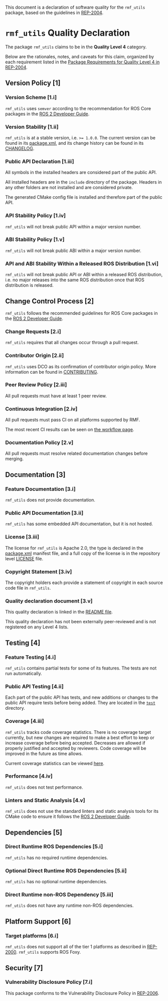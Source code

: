 This document is a declaration of software quality for the `rmf_utils` package, based on the guidelines in [REP-2004](https://www.ros.org/reps/rep-2004.html).

# `rmf_utils` Quality Declaration

The package `rmf_utils` claims to be in the **Quality Level 4** category.

Below are the rationales, notes, and caveats for this claim, organized by each requirement listed in the [Package Requirements for Quality Level 4 in REP-2004](https://www.ros.org/reps/rep-2004.html).

## Version Policy [1]

### Version Scheme [1.i]

`rmf_utils` uses `semver` according to the recommendation for ROS Core packages in the [ROS 2 Developer Guide](https://index.ros.org/doc/ros2/Contributing/Developer-Guide/#versioning).

### Version Stability [1.ii]

`rmf_utils` is at a stable version, i.e. `>= 1.0.0`.
The current version can be found in its [package.xml](package.xml), and its change history can be found in its [CHANGELOG](CHANGELOG.rst).

### Public API Declaration [1.iii]

All symbols in the installed headers are considered part of the public API.

All installed headers are in the `include` directory of the package.
Headers in any other folders are not installed and are considered private.

The generated CMake config file is installed and therefore part of the public API.

### API Stability Policy [1.iv]

`rmf_utils` will not break public API within a major version number.

### ABI Stability Policy [1.v]

`rmf_utils` will not break public ABI within a major version number.

### API and ABI Stability Within a Released ROS Distribution [1.vi]

`rmf_utils` will not break public API or ABI within a released ROS distribution, i.e. no major releases into the same ROS distribution once that ROS distribution is released.

## Change Control Process [2]

`rmf_utils` follows the recommended guidelines for ROS Core packages in the [ROS 2 Developer Guide](https://index.ros.org/doc/ros2/Contributing/Developer-Guide/#package-requirements).

### Change Requests [2.i]

`rmf_utils` requires that all changes occur through a pull request.

### Contributor Origin [2.ii]

`rmf_utils` uses DCO as its confirmation of contributor origin policy. More information can be found in [CONTRIBUTING](../CONTRIBUTING.md).

### Peer Review Policy [2.iii]

All pull requests must have at least 1 peer review.

### Continuous Integration [2.iv]

All pull requests must pass CI on all platforms supported by RMF.

The most recent CI results can be seen on [the workflow page](https://github.com/open-rmf/rmf_utils/actions).

### Documentation Policy [2.v]

All pull requests must resolve related documentation changes before merging.

## Documentation [3]

### Feature Documentation [3.i]

`rmf_utils` does not provide documentation.

### Public API Documentation [3.ii]

`rmf_utils` has some embedded API documentation, but it is not hosted.

### License [3.iii]

The license for `rmf_utils` is Apache 2.0, the type is declared in the [package.xml](package.xml) manifest file, and a full copy of the license is in the repository level [LICENSE](../LICENSE) file.

### Copyright Statement [3.iv]

The copyright holders each provide a statement of copyright in each source code file in `rmf_utils`.

### Quality declaration document [3.v]

This quality declaration is linked in the [README file](README.md).

This quality declaration has not been externally peer-reviewed and is not registered on any Level 4 lists.

## Testing [4]

### Feature Testing [4.i]

`rmf_utils` contains partial tests for some of its features.
The tests are not run automatically.

### Public API Testing [4.ii]

Each part of the public API has tests, and new additions or changes to the public API require tests before being added.
They are located in the [`test`](https://github.com/open-rmf/rmf_utils/tree/master/rmf_utils/test) directory.

### Coverage [4.iii]

`rmf_utils` tracks code coverage statistics. There is no coverage target currently, but new changes are required to make a best effort to keep or increase coverage before being accepted. Decreases are allowed if properly justified and accepted by reviewers. Code coverage will be improved in the future as time allows.

Current coverage statistics can be viewed [here](https://codecov.io/gh/open-rmf/rmf_utils).

### Performance [4.iv]

`rmf_utils` does not test performance.

### Linters and Static Analysis [4.v]

`rmf_utils` does not use the standard linters and static analysis tools for its CMake code to ensure it follows the [ROS 2 Developer Guide](https://index.ros.org/doc/ros2/Contributing/Developer-Guide/#linters).

## Dependencies [5]

### Direct Runtime ROS Dependencies [5.i]

`rmf_utils` has no required runtime dependencies.

### Optional Direct Runtime ROS Dependencies [5.ii]

`rmf_utils` has no optional runtime dependencies.

### Direct Runtime non-ROS Dependency [5.iii]

`rmf_utils` does not have any runtime non-ROS dependencies.

## Platform Support [6]

### Target platforms [6.i]

`rmf_utils` does not support all of the tier 1 platforms as described in [REP-2000](https://www.ros.org/reps/rep-2000.html#support-tiers).
`rmf_utils` supports ROS Foxy.

## Security [7]

### Vulnerability Disclosure Policy [7.i]

This package conforms to the Vulnerability Disclosure Policy in [REP-2006](https://www.ros.org/reps/rep-2006.html).
